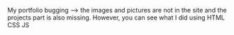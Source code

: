 My portfolio
bugging --> the images and pictures are not in the site and the projects part is also missing.
However, you can see what I did using HTML CSS JS
